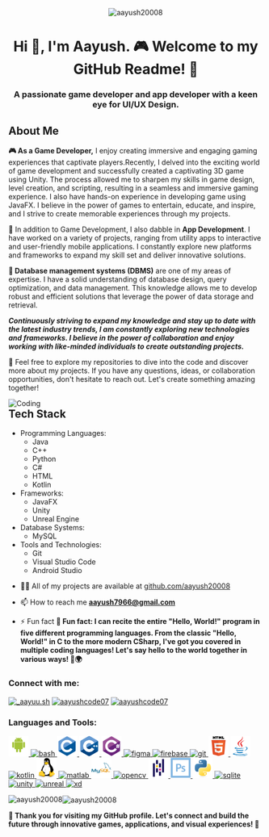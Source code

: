 <p align="center"> <img src="https://komarev.com/ghpvc/?username=aayush20008&label=Profile%20views&color=0e75b6&style=flat" alt="aayush20008" /> </p>
<h1 align="center">Hi 👋, I'm Aayush. 🎮 Welcome to my GitHub Readme! 🚀 </h1>

<h3 align="center"> A passionate game developer and app developer with a keen eye for UI/UX Design.</h3>
<h2>About Me</h2>

<p>
  <strong>🎮 As a Game Developer,</strong> I enjoy creating immersive and engaging gaming experiences that captivate players.Recently, I delved into the exciting world of game development and successfully created a captivating 3D game using Unity. The process allowed me to sharpen my skills in game design, level creation, and scripting, resulting in a seamless and immersive gaming experience. I also have hands-on experience in developing game using JavaFX. I believe in the power of games to entertain, educate, and inspire, and I strive to create memorable experiences through my projects.
</p>

<p>
  📱 In addition to Game Development, I also dabble in <strong>App Development</strong>. I have worked on a variety of projects, ranging from utility apps to interactive and user-friendly mobile applications. I constantly explore new platforms and frameworks to expand my skill set and deliver innovative solutions.
</p>

<p>
  <strong>💾 Database management systems (DBMS)</strong> are one of my areas of expertise. I have a solid understanding of database design, query optimization, and data management. This knowledge allows me to develop robust and efficient solutions that leverage the power of data storage and retrieval.
</p>

<b><p><i>Continuously striving to expand my knowledge and stay up to date with the latest industry trends, I am constantly exploring new technologies and frameworks. I believe in the power of collaboration and enjoy working with like-minded individuals to create outstanding projects.</i></p></b>
<p>  🔗 Feel free to explore my repositories to dive into the code and discover more about my projects. If you have any questions, ideas, or collaboration opportunities, don't hesitate to reach out. Let's create something amazing together! </p>

<img align="right" alt="Coding" width="655" src="https://camo.githubusercontent.com/c1dcb74cc1c1835b1d716f5051499a2814c683c806b15f04b0eba492863703e9/68747470733a2f2f63646e2e6472696262626c652e636f6d2f75736572732f3733303730332f73637265656e73686f74732f363538313234332f6176656e746f2e676966"/>

<h2>Tech Stack</h2>
<ul>
  <li>Programming Languages:
    <ul>
      <li>Java</li>
      <li>C++</li>
      <li>Python</li>
      <li>C#</li>
      <li>HTML</li>
      <li>Kotlin</li>
    </ul>
  </li>
  <li>Frameworks:
    <ul>
      <li>JavaFX</li>
      <li>Unity</li>
      <li>Unreal Engine</li>
    </ul>
  </li>
  <li>Database Systems:
    <ul>
      <li>MySQL</li>
    </ul>
  </li>
  <li>Tools and Technologies:
    <ul>
      <li>Git</li>
      <li>Visual Studio Code</li>
      <li>Android Studio</li>
    </ul>
  </li>
</ul>

- 👨‍💻 All of my projects are available at [github.com/aayush20008](github.com/aayush20008)

- 📫 How to reach me **aayush7966@gmail.com**

- ⚡ Fun fact **🌌 Fun fact: I can recite the entire "Hello, World!" program in five different programming languages. From the classic "Hello, World!" in C to the more modern CSharp, I've got you covered in multiple coding languages! Let's say hello to the world together in various ways! 👋🌍**

<h3 align="left">Connect with me:</h3>

<p align="left">
<a href="https://instagram.com/_aayuu.sh" target="blank"><img align="center" src="https://raw.githubusercontent.com/rahuldkjain/github-profile-readme-generator/master/src/images/icons/Social/instagram.svg" alt="_aayuu.sh" height="30" width="40" /></a>
<a href="https://www.leetcode.com/aayushcode07" target="blank"><img align="center" src="https://raw.githubusercontent.com/rahuldkjain/github-profile-readme-generator/master/src/images/icons/Social/leet-code.svg" alt="aayushcode07" height="30" width="40" /></a>
<a href="https://auth.geeksforgeeks.org/user/aayushcode07" target="blank"><img align="center" src="https://raw.githubusercontent.com/rahuldkjain/github-profile-readme-generator/master/src/images/icons/Social/geeks-for-geeks.svg" alt="aayushcode07" height="30" width="40" /></a>
</p>

<h3 align="left">Languages and Tools:</h3>
<p align="left"> <a href="https://developer.android.com" target="_blank" rel="noreferrer"> <img src="https://raw.githubusercontent.com/devicons/devicon/master/icons/android/android-original-wordmark.svg" alt="android" width="40" height="40"/> </a> <a href="https://www.gnu.org/software/bash/" target="_blank" rel="noreferrer"> <img src="https://www.vectorlogo.zone/logos/gnu_bash/gnu_bash-icon.svg" alt="bash" width="40" height="40"/> </a> <a href="https://www.cprogramming.com/" target="_blank" rel="noreferrer"> <img src="https://raw.githubusercontent.com/devicons/devicon/master/icons/c/c-original.svg" alt="c" width="40" height="40"/> </a> <a href="https://www.w3schools.com/cpp/" target="_blank" rel="noreferrer"> <img src="https://raw.githubusercontent.com/devicons/devicon/master/icons/cplusplus/cplusplus-original.svg" alt="cplusplus" width="40" height="40"/> </a> <a href="https://www.w3schools.com/cs/" target="_blank" rel="noreferrer"> <img src="https://raw.githubusercontent.com/devicons/devicon/master/icons/csharp/csharp-original.svg" alt="csharp" width="40" height="40"/> </a> <a href="https://www.figma.com/" target="_blank" rel="noreferrer"> <img src="https://www.vectorlogo.zone/logos/figma/figma-icon.svg" alt="figma" width="40" height="40"/> </a> <a href="https://firebase.google.com/" target="_blank" rel="noreferrer"> <img src="https://www.vectorlogo.zone/logos/firebase/firebase-icon.svg" alt="firebase" width="40" height="40"/> </a> <a href="https://git-scm.com/" target="_blank" rel="noreferrer"> <img src="https://www.vectorlogo.zone/logos/git-scm/git-scm-icon.svg" alt="git" width="40" height="40"/> </a> <a href="https://www.w3.org/html/" target="_blank" rel="noreferrer"> <img src="https://raw.githubusercontent.com/devicons/devicon/master/icons/html5/html5-original-wordmark.svg" alt="html5" width="40" height="40"/> </a> <a href="https://www.java.com" target="_blank" rel="noreferrer"> <img src="https://raw.githubusercontent.com/devicons/devicon/master/icons/java/java-original.svg" alt="java" width="40" height="40"/> </a> <a href="https://kotlinlang.org" target="_blank" rel="noreferrer"> <img src="https://www.vectorlogo.zone/logos/kotlinlang/kotlinlang-icon.svg" alt="kotlin" width="40" height="40"/> </a> <a href="https://www.linux.org/" target="_blank" rel="noreferrer"> <img src="https://raw.githubusercontent.com/devicons/devicon/master/icons/linux/linux-original.svg" alt="linux" width="40" height="40"/> </a> <a href="https://www.mathworks.com/" target="_blank" rel="noreferrer"> <img src="https://upload.wikimedia.org/wikipedia/commons/2/21/Matlab_Logo.png" alt="matlab" width="40" height="40"/> </a> <a href="https://www.mysql.com/" target="_blank" rel="noreferrer"> <img src="https://raw.githubusercontent.com/devicons/devicon/master/icons/mysql/mysql-original-wordmark.svg" alt="mysql" width="40" height="40"/> </a> <a href="https://opencv.org/" target="_blank" rel="noreferrer"> <img src="https://www.vectorlogo.zone/logos/opencv/opencv-icon.svg" alt="opencv" width="40" height="40"/> </a> <a href="https://pandas.pydata.org/" target="_blank" rel="noreferrer"> <img src="https://raw.githubusercontent.com/devicons/devicon/2ae2a900d2f041da66e950e4d48052658d850630/icons/pandas/pandas-original.svg" alt="pandas" width="40" height="40"/> </a> <a href="https://www.photoshop.com/en" target="_blank" rel="noreferrer"> <img src="https://raw.githubusercontent.com/devicons/devicon/master/icons/photoshop/photoshop-line.svg" alt="photoshop" width="40" height="40"/> </a> <a href="https://www.python.org" target="_blank" rel="noreferrer"> <img src="https://raw.githubusercontent.com/devicons/devicon/master/icons/python/python-original.svg" alt="python" width="40" height="40"/> </a> <a href="https://www.sqlite.org/" target="_blank" rel="noreferrer"> <img src="https://www.vectorlogo.zone/logos/sqlite/sqlite-icon.svg" alt="sqlite" width="40" height="40"/> </a> <a href="https://unity.com/" target="_blank" rel="noreferrer"> <img src="https://www.vectorlogo.zone/logos/unity3d/unity3d-icon.svg" alt="unity" width="40" height="40"/> </a> <a href="https://unrealengine.com/" target="_blank" rel="noreferrer"> <img src="https://raw.githubusercontent.com/kenangundogan/fontisto/036b7eca71aab1bef8e6a0518f7329f13ed62f6b/icons/svg/brand/unreal-engine.svg" alt="unreal" width="40" height="40"/> </a> <a href="https://www.adobe.com/products/xd.html" target="_blank" rel="noreferrer"> <img src="https://cdn.worldvectorlogo.com/logos/adobe-xd.svg" alt="xd" width="40" height="40"/> </a> </p>
<!-- 
<p><img align="left" src="https://github-readme-stats.vercel.app/api/top-langs?username=aayush20008&show_icons=true&locale=en&layout=default&theme=light&hide=language1,language2" alt="aayush20008" /></p> -->

<p><img align="left" src="https://github-readme-streak-stats.herokuapp.com/?user=aayush20008&show_icons=true&locale=en&layout=default&theme=light" alt="aayush20008" /></p>
<p><img align="center" src="https://github-readme-stats.vercel.app/api?username=aayush20008&" alt="aayush20008" /></p>

<b>🌟 Thank you for visiting my GitHub profile. Let's connect and build the future through innovative games, applications, and visual experiences! 🚀</b>


